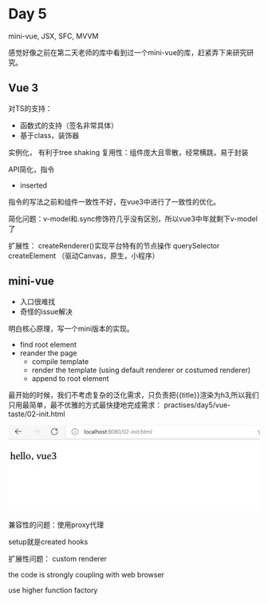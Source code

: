 # Day 5

mini-vue, JSX, SFC, MVVM

感觉好像之前在第二天老师的库中看到过一个mini-vue的库，赶紧弄下来研究研究。

## Vue 3

对TS的支持：
- 函数式的支持（签名非常具体）
- 基于class，装饰器

实例化， 有利于tree shaking
复用性：组件庞大且零散，经常横跳，易于封装

API简化，指令
- inserted

指令的写法之前和组件一致性不好，在vue3中进行了一致性的优化。

简化问题：v-model和.sync修饰符几乎没有区别，所以vue3中年就剩下v-model了

扩展性：
createRenderer()实现平台特有的节点操作
querySelector
createElement
（驱动Canvas，原生，小程序）

## mini-vue 
- 入口很难找
- 奇怪的issue解决

明白核心原理，写一个mini版本的实现。

- find root element
- reander the page
  - compile template
  - render the template (using default renderer or costumed renderer)
  - append to root element
 
最开始的时候，我们不考虑复杂的泛化需求，只负责把{{title}}渲染为h3,所以我们只用最简单，最不优雅的方式最快捷地完成需求：
practises/day5/vue-taste/02-init.html

![](./images/res5_1.png)

兼容性的问题：使用proxy代理

setup就是created hooks

扩展性问题：
custom renderer

the code is strongly coupling with web browser

use higher function factory

